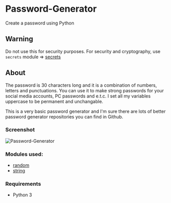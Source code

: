 # Password-Generator
Create a password using Python

## Warning
Do not use this for security purposes. For security and cryptography, use `secrets` module => [secrets](https://docs.python.org/3/library/secrets.html?highlight=secrets#module-secrets)

## About
The password is 30 characters long and it is a combination of numbers, letters and punctuations. You can use it to make strong passwords for your social media accounts, PC passwords and e.t.c. I set all my variables uppercase to be permanent and unchangable.

 This is a very basic password generator and I'm sure there are lots of better password generator repositories you can find in Github.

### Screenshot
![Password-Generator](https://user-images.githubusercontent.com/124906353/217871873-3e7ed045-6c81-4780-8fe4-25add7714815.PNG)

### Modules used:
* [random](https://docs.python.org/3/library/random.html#module-random)
* [string](https://docs.python.org/3/library/string.html?highlight=string#module-string)

### Requirements
* Python 3
